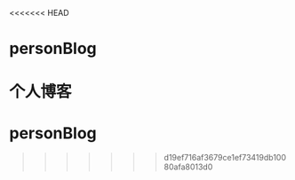<<<<<<< HEAD
# personBlog
个人博客
=======
# personBlog
>>>>>>> d19ef716af3679ce1ef73419db10080afa8013d0

